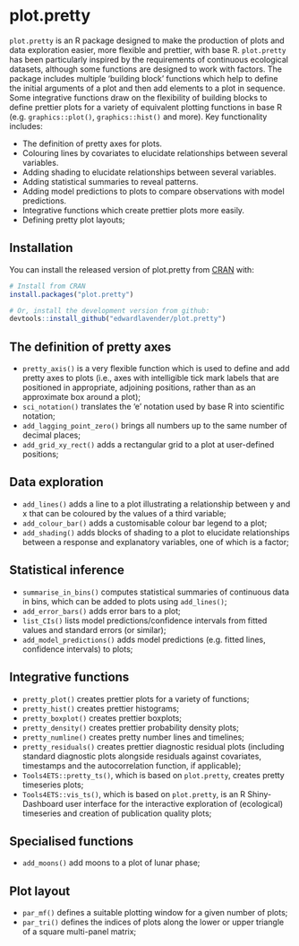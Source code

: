 
# plot.pretty

<!-- badges: start -->

<!-- badges: end -->

`plot.pretty` is an R package designed to make the production of plots
and data exploration easier, more flexible and prettier, with base R.
`plot.pretty` has been particularly inspired by the requirements of
continuous ecological datasets, although some functions are designed to
work with factors. The package includes multiple ‘building block’
functions which help to define the initial arguments of a plot and then
add elements to a plot in sequence. Some integrative functions draw on
the flexibility of building blocks to define prettier plots for a
variety of equivalent plotting functions in base R
(e.g. `graphics::plot()`, `graphics::hist()` and more). Key
functionality includes:

  - The definition of pretty axes for plots.
  - Colouring lines by covariates to elucidate relationships between
    several variables.
  - Adding shading to elucidate relationships between several variables.
  - Adding statistical summaries to reveal patterns.
  - Adding model predictions to plots to compare observations with model
    predictions.
  - Integrative functions which create prettier plots more easily.
  - Defining pretty plot layouts;

## Installation

You can install the released version of plot.pretty from
[CRAN](https://CRAN.R-project.org) with:

``` r
# Install from CRAN 
install.packages("plot.pretty")

# Or, install the development version from github:
devtools::install_github("edwardlavender/plot.pretty")
```

## The definition of pretty axes

  - `pretty_axis()` is a very flexible function which is used to define
    and add pretty axes to plots (i.e., axes with intelligible tick mark
    labels that are positioned in appropriate, adjoining positions,
    rather than as an approximate box around a plot);
  - `sci_notation()` translates the ‘e’ notation used by base R into
    scientific notation;
  - `add_lagging_point_zero()` brings all numbers up to the same number
    of decimal places;
  - `add_grid_xy_rect()` adds a rectangular grid to a plot at
    user-defined positions;

## Data exploration

  - `add_lines()` adds a line to a plot illustrating a relationship
    between y and x that can be coloured by the values of a third
    variable;
  - `add_colour_bar()` adds a customisable colour bar legend to a plot;
  - `add_shading()` adds blocks of shading to a plot to elucidate
    relationships between a response and explanatory variables, one of
    which is a factor;

## Statistical inference

  - `summarise_in_bins()` computes statistical summaries of continuous
    data in bins, which can be added to plots using `add_lines()`;
  - `add_error_bars()` adds error bars to a plot;
  - `list_CIs()` lists model predictions/confidence intervals from
    fitted values and standard errors (or similar);
  - `add_model_predictions()` adds model predictions (e.g. fitted lines,
    confidence intervals) to plots;

## Integrative functions

  - `pretty_plot()` creates prettier plots for a variety of functions;
  - `pretty_hist()` creates prettier histograms;
  - `pretty_boxplot()` creates prettier boxplots;
  - `pretty_density()` creates prettier probability density plots;
  - `pretty_numline()` creates pretty number lines and timelines;
  - `pretty_residuals()` creates prettier diagnostic residual plots
    (including standard diagnostic plots alongside residuals against
    covariates, timestamps and the autocorrelation function, if
    applicable);
  - `Tools4ETS::pretty_ts()`, which is based on `plot.pretty`, creates
    pretty timeseries plots;
  - `Tools4ETS::vis_ts()`, which is based on `plot.pretty`, is an R
    Shiny-Dashboard user interface for the interactive exploration of
    (ecological) timeseries and creation of publication quality plots;

## Specialised functions

  - `add_moons()` add moons to a plot of lunar phase;

## Plot layout

  - `par_mf()` defines a suitable plotting window for a given number of
    plots;
  - `par_tri()` defines the indices of plots along the lower or upper
    triangle of a square multi-panel matrix;
